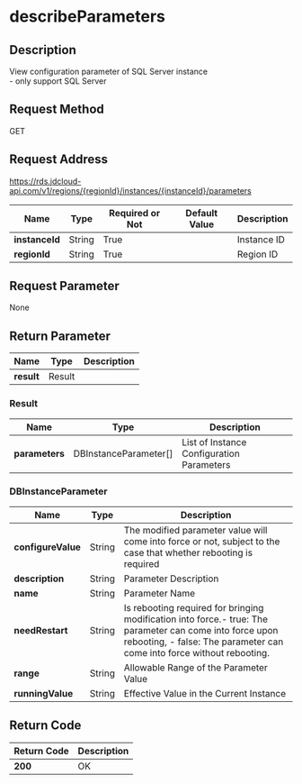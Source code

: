 # describeParameters


## Description
View configuration parameter of SQL Server instance<br>- only support SQL Server

## Request Method
GET

## Request Address
https://rds.jdcloud-api.com/v1/regions/{regionId}/instances/{instanceId}/parameters

|Name|Type|Required or Not|Default Value|Description|
|---|---|---|---|---|
|**instanceId**|String|True| |Instance ID|
|**regionId**|String|True| |Region ID|

## Request Parameter
None


## Return Parameter
|Name|Type|Description|
|---|---|---|
|**result**|Result| |

### Result
|Name|Type|Description|
|---|---|---|
|**parameters**|DBInstanceParameter[]|List of Instance Configuration Parameters|
### DBInstanceParameter
|Name|Type|Description|
|---|---|---|
|**configureValue**|String|The modified parameter value will come into force or not, subject to the case that whether rebooting is required|
|**description**|String|Parameter Description|
|**name**|String|Parameter Name|
|**needRestart**|String|Is rebooting required for bringing modification into force.- true: The parameter can come into force upon rebooting, - false: The parameter can come into force without rebooting.|
|**range**|String|Allowable Range of the Parameter Value|
|**runningValue**|String|Effective Value in the Current Instance|

## Return Code
|Return Code|Description|
|---|---|
|**200**|OK|
